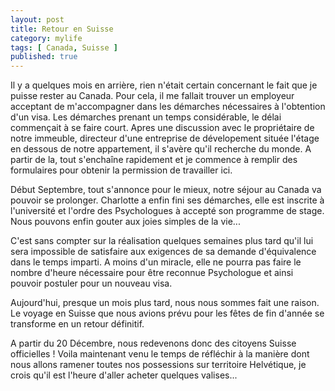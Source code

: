 ```yaml
---
layout: post
title: Retour en Suisse
category: mylife
tags: [ Canada, Suisse ]
published: true
---
```

Il y a quelques mois en arrière, rien n'était certain concernant le fait que je puisse rester au Canada. Pour cela, il me fallait trouver un employeur acceptant de m'accompagner dans les démarches nécessaires à l'obtention d'un visa. Les démarches prenant un temps considérable, le délai commençait à se faire court. Apres une discussion avec le propriétaire de notre immeuble, directeur d'une entreprise de dévelopement située l'étage en dessous de notre appartement, il s'avère qu'il recherche du monde. A partir de la, tout s'enchaîne rapidement et je commence à remplir des formulaires pour obtenir la permission de travailler ici.

<!--more-->

Début Septembre, tout s'annonce pour le mieux, notre séjour au Canada va pouvoir se prolonger. Charlotte a enfin fini ses démarches, elle est inscrite à l'université et l'ordre des Psychologues à accepté son programme de stage. Nous pouvons enfin gouter aux joies simples de la vie...

C'est sans compter sur la réalisation quelques semaines plus tard qu'il lui sera impossible de satisfaire aux exigences de sa demande d'équivalence dans le temps imparti. A moins d'un miracle, elle ne pourra pas faire le nombre d'heure nécessaire pour être reconnue Psychologue et ainsi pouvoir postuler pour un nouveau visa.

Aujourd'hui, presque un mois plus tard, nous nous sommes fait une raison. Le voyage en Suisse que nous avions prévu pour les fêtes de fin d'année se transforme en un retour définitif.

A partir du 20 Décembre, nous redevenons donc des citoyens Suisse officielles ! Voila maintenant venu le temps de réfléchir à la manière dont nous allons ramener toutes nos possessions sur territoire Helvétique, je crois qu'il est l'heure d'aller acheter quelques valises...
